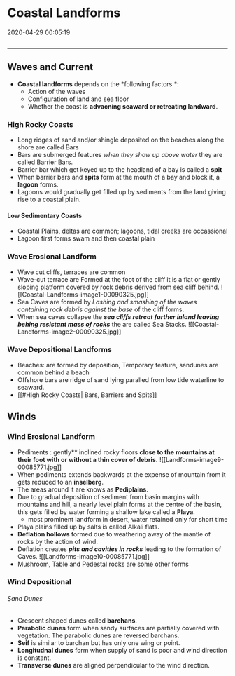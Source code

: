 # Coastal Landforms
2020-04-29 00:05:19
```toc
```
---

## Waves and Current

- **Coastal landforms** depends on the *following factors *:
	-   Action of the waves
	-   Configuration of land and sea floor
	-   Whether the coast is **advacning seaward or retreating landward**.

### High Rocky Coasts
- Long ridges of sand and/or shingle deposited on the beaches along the shore are called Bars 
- Bars are submerged features *when they show up above water* they are called  Barrier Bars. 
- Barrier bar which get keyed up to the headland of a bay is called a **spit**
- When barrier bars and **spits** form at the mouth of a bay and block it, a **lagoon** forms.
- Lagoons would gradually get filled up by sediments from the land giving rise to a coastal plain.

#### Low Sedimentary Coasts
- Coastal Plains, deltas are common; lagoons, tidal creeks are occassional
- Lagoon first forms swam and then coastal plain

### Wave Erosional Landform
- Wave cut cliffs, terraces are common
- Wave-cut terrace are Formed at the foot of the cliff it is a flat or gently sloping platform covered by rock debris derived from sea cliff behind. 
![[Coastal-Landforms-image1-00090325.jpg]]
-  Sea Caves are formed by *Lashing and smashing of the waves containing rock debris against the base* of the cliff forms.
-  When sea caves collapse the ***sea cliffs retreat further inland leaving behing resistant mass of rocks*** the are called Sea Stacks. 
![[Coastal-Landforms-image2-00090325.jpg]]


### Wave Depositional Landforms
- Beaches:  are formed by deposition, Temporary feature, sandunes are common behind a beach
- Offshore bars are ridge of sand lying paralled from low tide waterline to seaward.   
- [[#High Rocky Coasts| Bars, Barriers and Spits]] 

## Winds

### Wind Erosional Landform 

-  Pediments : gently** inclined rocky floors **close to the mountains at their foot with or without a thin cover of debris.**
  ![[Landforms-image9-00085771.jpg]]
-   When pediments extends backwards at the expense of mountain from it gets reduced to an **inselberg**. 
-   The areas around it are knows as **Pediplains**.
-   Due to gradual deposition of sediment from basin margins with mountains and hill, a nearly level plain forms at the centre of the basin, this gets filled by water forming a shallow lake called a **Playa**.
	-   most prominent landform in desert, water retained only for short time
-   Playa plains filled up by salts is called Alkali flats.
-   **Deflation hollows** formed due to  weathering away of the mantle of rocks by the action of wind.
-   Deflation creates ***pits and cavities in rocks*** leading to the formation of Caves. ![[Landforms-image10-00085771.jpg]]
-   Mushroom, Table and Pedestal rocks are some other forms

### Wind Depositional 

###### Sand Dunes
-   Crescent shaped dunes called **barchans**.
-   **Parabolic dunes** form when sandy surfaces are partially covered with vegetation. The parabolic dunes are reversed barchans.
-   **Seif** is similar to barchan but has only one wing or point.
-   **Longitudnal dunes** form when supply of sand is poor and wind direction is constant.
-   **Transverse dunes** are aligned perpendicular to the wind direction.




















